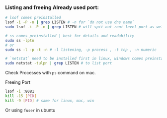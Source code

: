 ### Listing and freeing Already used port:
```sh
# lsof comes preinstalled
lsof -i -P -n | grep LISTEN # -n for `do not use dns name`
sudo lsof -i -P -n | grep LISTEN # will spit out root level port as well

# ss comes preinstalled | best for details and readability
sudo ss -lptn
# or
sudo ss -l -p -t -n # -l listening, -p process , -t tcp , -n numeric 

# `netstat` need to be installed first in linux, windows comes preinstalled
sudo netstat -tulpn | grep LISTEN # to list port
```

Check Processes with `ps` command on mac.

Freeing Port
```sh
lsof -i :8081
kill -15 [PID]
kill -9 [PID] # same for linux, mac, win
```

Or using `fuser` in ubuntu

